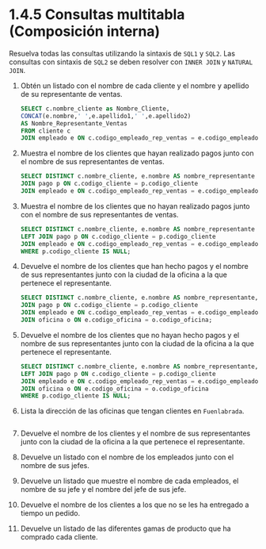 # 1.4.5 Consultas multitabla (Composición interna)

Resuelva todas las consultas utilizando la sintaxis de `SQL1` y `SQL2`. Las consultas con sintaxis de `SQL2` se deben resolver con `INNER JOIN` y `NATURAL JOIN`.

1. Obtén un listado con el nombre de cada cliente y el nombre y apellido de su representante de ventas.

    ```SQL
    SELECT c.nombre_cliente as Nombre_Cliente,
    CONCAT(e.nombre,' ',e.apellido1,' ',e.apellido2)
    AS Nombre_Representante_Ventas
    FROM cliente c
    JOIN empleado e ON c.codigo_empleado_rep_ventas = e.codigo_empleado;
    ```

2. Muestra el nombre de los clientes que hayan realizado pagos junto con el nombre de sus representantes de ventas.

    ```SQL
    SELECT DISTINCT c.nombre_cliente, e.nombre AS nombre_representante FROM cliente c
    JOIN pago p ON c.codigo_cliente = p.codigo_cliente
    JOIN empleado e ON c.codigo_empleado_rep_ventas = e.codigo_empleado;
    ```

3. Muestra el nombre de los clientes que no hayan realizado pagos junto con el nombre de sus representantes de ventas.

    ```SQL
    SELECT DISTINCT c.nombre_cliente, e.nombre AS nombre_representante FROM cliente c
    LEFT JOIN pago p ON c.codigo_cliente = p.codigo_cliente
    JOIN empleado e ON c.codigo_empleado_rep_ventas = e.codigo_empleado
    WHERE p.codigo_cliente IS NULL;
    ```

4. Devuelve el nombre de los clientes que han hecho pagos y el nombre de sus representantes junto con la ciudad de la oficina a la que pertenece el representante.

    ```SQL
    SELECT DISTINCT c.nombre_cliente, e.nombre AS nombre_representante, o.ciudad FROM cliente c
    JOIN pago p ON c.codigo_cliente = p.codigo_cliente
    JOIN empleado e ON c.codigo_empleado_rep_ventas = e.codigo_empleado
    JOIN oficina o ON e.codigo_oficina = o.codigo_oficina;
    ```

5. Devuelve el nombre de los clientes que no hayan hecho pagos y el nombre de sus representantes junto con la ciudad de la oficina a la que pertenece el representante.

    ```SQL
    SELECT DISTINCT c.nombre_cliente, e.nombre AS nombre_representante, o.ciudad FROM cliente c
    LEFT JOIN pago p ON c.codigo_cliente = p.codigo_cliente
    JOIN empleado e ON c.codigo_empleado_rep_ventas = e.codigo_empleado
    JOIN oficina o ON e.codigo_oficina = o.codigo_oficina
    WHERE p.codigo_cliente IS NULL;
    ```

6. Lista la dirección de las oficinas que tengan clientes en `Fuenlabrada`.

    ```SQL
    
    ```

7. Devuelve el nombre de los clientes y el nombre de sus representantes junto con la ciudad de la oficina a la que pertenece el representante.

8. Devuelve un listado con el nombre de los empleados junto con el nombre de sus jefes.

9. Devuelve un listado que muestre el nombre de cada empleados, el nombre de su jefe y el nombre del jefe de sus jefe.

10. Devuelve el nombre de los clientes a los que no se les ha entregado a tiempo un pedido.

11. Devuelve un listado de las diferentes gamas de producto que ha comprado cada cliente.